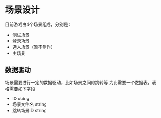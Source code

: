 # 场景设计

目前游戏由4个场景组成，分别是：
- 测试场景
- 登录场景
- 选人场景（暂不制作）
- 主场景

## 数据驱动

场景需要进行一定的数据驱动，比如场景之间的跳转等
为此需要一个数据表，表格需要如下字段

- ID        string
- 场景文件名 string
- 跳转场景ID string
